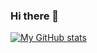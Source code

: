 ### Hi there 👋

[![My GitHub stats](https://github-readme-stats.vercel.app/api?username=NazarYermolenko)](https://github.com/anuraghazra/github-readme-stats)
